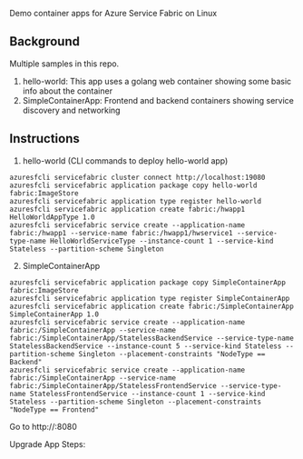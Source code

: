 Demo container apps for Azure Service Fabric on Linux

## Background
Multiple samples in this repo. 

1. hello-world: This app uses a golang web container showing some basic info about the container
2. SimpleContainerApp: Frontend and backend containers showing service discovery and networking

## Instructions

1. hello-world (CLI commands to deploy hello-world app)
  ```
  azuresfcli servicefabric cluster connect http://localhost:19080
  azuresfcli servicefabric application package copy hello-world fabric:ImageStore
  azuresfcli servicefabric application type register hello-world
  azuresfcli servicefabric application create fabric:/hwapp1 HelloWorldAppType 1.0
  azuresfcli servicefabric service create --application-name fabric:/hwapp1 --service-name fabric:/hwapp1/hwservice1 --service-type-name HelloWorldServiceType --instance-count 1 --service-kind Stateless --partition-scheme Singleton
  ```

2. SimpleContainerApp 
  ```
  azuresfcli servicefabric application package copy SimpleContainerApp fabric:ImageStore
  azuresfcli servicefabric application type register SimpleContainerApp
  azuresfcli servicefabric application create fabric:/SimpleContainerApp SimpleContainerApp 1.0
  azuresfcli servicefabric service create --application-name fabric:/SimpleContainerApp --service-name fabric:/SimpleContainerApp/StatelessBackendService --service-type-name StatelessBackendService --instance-count 5 --service-kind Stateless --partition-scheme Singleton --placement-constraints "NodeType == Backend"
  azuresfcli servicefabric service create --application-name fabric:/SimpleContainerApp --service-name fabric:/SimpleContainerApp/StatelessFrontendService --service-type-name StatelessFrontendService --instance-count 1 --service-kind Stateless --partition-scheme Singleton --placement-constraints "NodeType == Frontend"
  ```

  Go to http://<frontend public-ip>:8080 

  Upgrade App Steps:
  

